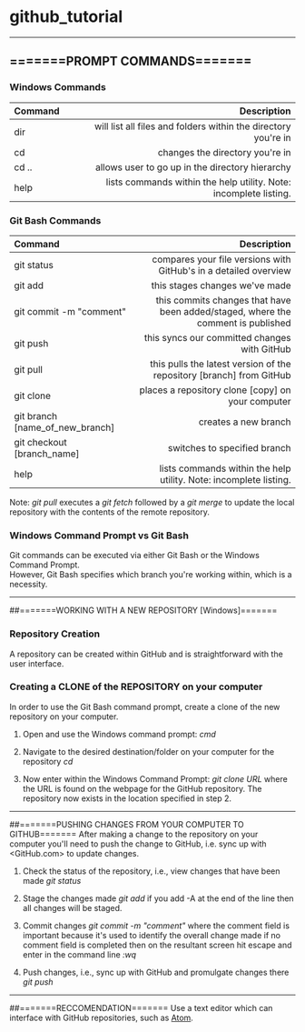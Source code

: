 # github_tutorial

---
## =======PROMPT COMMANDS=======

### Windows Commands
| Command | Description |
| :------ | ----------: |
| dir |  will list all files and folders within the  directory you're in |
| cd | changes the directory you're in |
| cd .. | allows user to go up in the directory hierarchy |
| help | lists commands within the help utility.  Note: incomplete listing.

### Git Bash Commands
| Command | Description |
| :------ | -----------:|
| git status | compares your file versions with GitHub's in a detailed overview
| git add | this stages changes we've made
| git commit -m "comment" | this commits changes that have been added/staged, where the comment is published
| git push | this syncs our committed changes with GitHub
| git pull | this pulls the latest version of the repository [branch] from GitHub
| git clone <url> | places a repository clone [copy] on your computer
| git branch [name_of_new_branch] | creates a new branch
| git checkout [branch_name] | switches to specified branch
| help | lists commands within the help utility.  Note: incomplete listing.

Note: *git pull* executes a *git fetch* followed by a *git merge* to update the local repository with the contents of the remote repository.


### Windows Command Prompt vs Git Bash
Git commands can be executed via either Git Bash or the Windows Command Prompt.  
However, Git Bash specifies which branch you're working within, which is a necessity.

---

##=======WORKING WITH A NEW REPOSITORY [Windows]=======

### Repository Creation
A repository can be created within GitHub and is straightforward with the user interface.

### Creating a CLONE of the REPOSITORY on your computer
In order to use the Git Bash command prompt, create a clone of the new repository on your computer.

1. Open and use the Windows command prompt:
   *cmd*

2. Navigate to the desired destination/folder on your computer for the repository
   *cd*

3. Now enter within the Windows Command Prompt:
   *git clone URL*  where the URL is found on the webpage for the GitHub repository.
   The repository now exists in the location specified in step 2.

---

##=======PUSHING CHANGES FROM YOUR COMPUTER TO GITHUB=======
After making a change to the repository on your computer you'll need to push the change to GitHub, i.e. sync up with <GitHub.com> to update changes.

1. Check the status of the repository, i.e., view changes that have been made
   *git status*

2. Stage the changes made
   *git add*
   if you add -A at the end of the line then all changes will be staged.

3. Commit changes
   *git commit -m "comment"*
   where the comment field is important because it's used to identify the overall change made
   if no comment field is completed then on the resultant screen hit escape and enter in the command line *:wq*

4. Push changes, i.e., sync up with GitHub and promulgate changes there
   *git push*

---

##=======RECCOMENDATION=======
Use a text editor which can interface with GitHub repositories, such as [Atom](atom.io).
